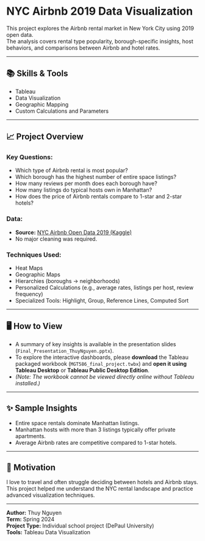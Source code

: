 # NYC Airbnb 2019 Data Visualization

This project explores the Airbnb rental market in New York City using 2019 open data.  
The analysis covers rental type popularity, borough-specific insights, host behaviors, and comparisons between Airbnb and hotel rates.

---

## 📚 Skills & Tools
- Tableau
- Data Visualization
- Geographic Mapping
- Custom Calculations and Parameters

---

## 📈 Project Overview

### Key Questions:
- Which type of Airbnb rental is most popular?
- Which borough has the highest number of entire space listings?
- How many reviews per month does each borough have?
- How many listings do typical hosts own in Manhattan?
- How does the price of Airbnb rentals compare to 1-star and 2-star hotels?

### Data:
- **Source:** [NYC Airbnb Open Data 2019 (Kaggle)](https://www.kaggle.com/datasets/dgomonov/new-york-city-airbnb-open-data/data)
- No major cleaning was required.

### Techniques Used:
- Heat Maps
- Geographic Maps
- Hierarchies (boroughs → neighborhoods)
- Personalized Calculations (e.g., average rates, listings per host, review frequency)
- Specialized Tools: Highlight, Group, Reference Lines, Computed Sort

---

## 🖥️ How to View
- A summary of key insights is available in the presentation slides (`Final_Presentation_ThuyNguyen.pptx`).
- To explore the interactive dashboards, please **download** the Tableau packaged workbook (`MGT586_final_project.twbx`) and **open it using Tableau Desktop** or **Tableau Public Desktop Edition**.
- *(Note: The workbook cannot be viewed directly online without Tableau installed.)*

---

## ✨ Sample Insights
- Entire space rentals dominate Manhattan listings.
- Manhattan hosts with more than 3 listings typically offer private apartments.
- Average Airbnb rates are competitive compared to 1-star hotels.

---

## 🎯 Motivation

I love to travel and often struggle deciding between hotels and Airbnb stays.  
This project helped me understand the NYC rental landscape and practice advanced visualization techniques.

---

**Author:** Thuy Nguyen  
**Term:** Spring 2024  
**Project Type:** Individual school project (DePaul University)  
**Tools:** Tableau Data Visualization 
